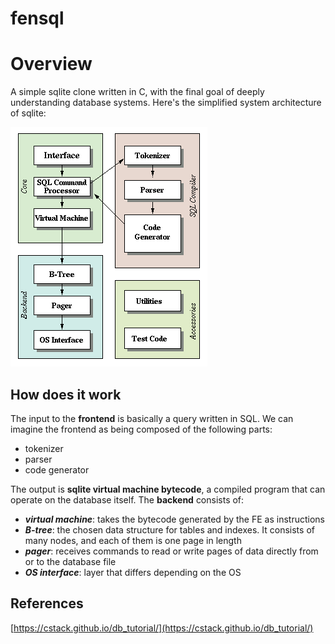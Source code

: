 # fensql

# Overview

A simple sqlite clone written in C, with the final goal of deeply understanding database systems.
Here's the simplified system architecture of sqlite:

![Sqlite Architecture](resources/sqlite_schema.gif)

## How does it work

The input to the **frontend** is basically a query written in SQL. We can imagine the frontend as being composed of the following parts:

- tokenizer
- parser
- code generator

The output is **sqlite virtual machine bytecode**, a compiled program that can operate on the database itself.
The **backend** consists of:

- _**virtual machine**_: takes the bytecode generated by the FE as instructions
- _**B-tree**_: the chosen data structure for tables and indexes. It consists of many nodes, and each of them is one page in length
- _**pager**_: receives commands to read or write pages of data directly from or to the database file
- _**OS interface**_: layer that differs depending on the OS

## References
[https://cstack.github.io/db_tutorial/](https://cstack.github.io/db_tutorial/)